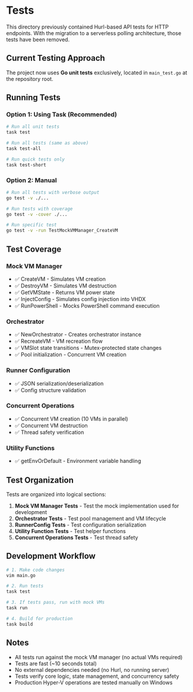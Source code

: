 # Tests

This directory previously contained Hurl-based API tests for HTTP endpoints. With the migration to a serverless polling architecture, those tests have been removed.

## Current Testing Approach

The project now uses **Go unit tests** exclusively, located in `main_test.go` at the repository root.

## Running Tests

### Option 1: Using Task (Recommended)

```bash
# Run all unit tests
task test

# Run all tests (same as above)
task test-all

# Run quick tests only
task test-short
```

### Option 2: Manual

```bash
# Run all tests with verbose output
go test -v ./...

# Run tests with coverage
go test -v -cover ./...

# Run specific test
go test -v -run TestMockVMManager_CreateVM
```

## Test Coverage

### Mock VM Manager
- ✅ CreateVM - Simulates VM creation
- ✅ DestroyVM - Simulates VM destruction
- ✅ GetVMState - Returns VM power state
- ✅ InjectConfig - Simulates config injection into VHDX
- ✅ RunPowerShell - Mocks PowerShell command execution

### Orchestrator
- ✅ NewOrchestrator - Creates orchestrator instance
- ✅ RecreateVM - VM recreation flow
- ✅ VMSlot state transitions - Mutex-protected state changes
- ✅ Pool initialization - Concurrent VM creation

### Runner Configuration
- ✅ JSON serialization/deserialization
- ✅ Config structure validation

### Concurrent Operations
- ✅ Concurrent VM creation (10 VMs in parallel)
- ✅ Concurrent VM destruction
- ✅ Thread safety verification

### Utility Functions
- ✅ getEnvOrDefault - Environment variable handling

## Test Organization

Tests are organized into logical sections:

1. **Mock VM Manager Tests** - Test the mock implementation used for development
2. **Orchestrator Tests** - Test pool management and VM lifecycle
3. **RunnerConfig Tests** - Test configuration serialization
4. **Utility Function Tests** - Test helper functions
5. **Concurrent Operations Tests** - Test thread safety

## Development Workflow

```bash
# 1. Make code changes
vim main.go

# 2. Run tests
task test

# 3. If tests pass, run with mock VMs
task run

# 4. Build for production
task build
```

## Notes

- All tests run against the mock VM manager (no actual VMs required)
- Tests are fast (~10 seconds total)
- No external dependencies needed (no Hurl, no running server)
- Tests verify core logic, state management, and concurrency safety
- Production Hyper-V operations are tested manually on Windows
